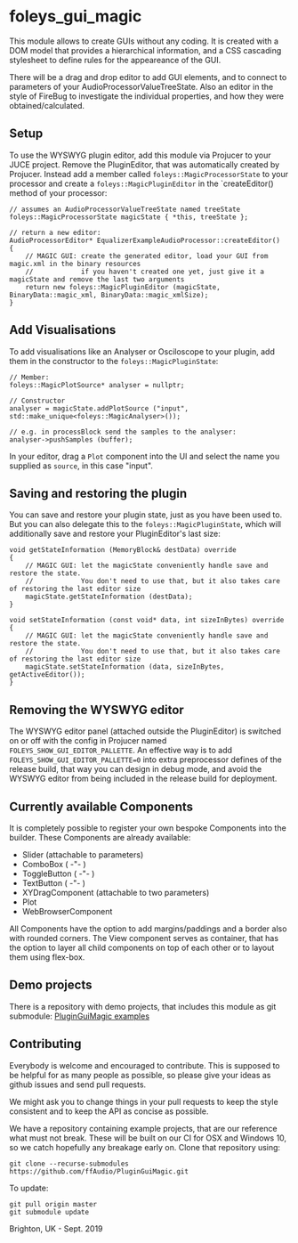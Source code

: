 foleys_gui_magic
===============

This module allows to create GUIs without any coding. It is created with a DOM model
that provides a hierarchical information, and a CSS cascading stylesheet to define
rules for the appeareance of the GUI.

There will be a drag and drop editor to add GUI elements, and to connect to
parameters of your AudioProcessorValueTreeState. Also an editor in the style of FireBug
to investigate the individual properties, and how they were obtained/calculated.


Setup
-----

To use the WYSWYG plugin editor, add this module via Projucer to your JUCE project.
Remove the PluginEditor, that was automatically created by Projucer. Instead add a member
called `foleys::MagicProcessorState` to your processor and create a `foleys::MagicPluginEditor`
in the `createEditor() method of your processor:

```
// assumes an AudioProcessorValueTreeState named treeState
foleys::MagicProcessorState magicState { *this, treeState };

// return a new editor:
AudioProcessorEditor* EqualizerExampleAudioProcessor::createEditor()
{
    // MAGIC GUI: create the generated editor, load your GUI from magic.xml in the binary resources
    //            if you haven't created one yet, just give it a magicState and remove the last two arguments
    return new foleys::MagicPluginEditor (magicState, BinaryData::magic_xml, BinaryData::magic_xmlSize);
}
```


Add Visualisations
------------------

To add visualisations like an Analyser or Osciloscope to your plugin, add them in the constructor
to the `foleys::MagicPluginState`:

```
// Member:
foleys::MagicPlotSource* analyser = nullptr;

// Constructor
analyser = magicState.addPlotSource ("input", std::make_unique<foleys::MagicAnalyser>());

// e.g. in processBlock send the samples to the analyser:
analyser->pushSamples (buffer);
```

In your editor, drag a `Plot` component into the UI and select the name you supplied as `source`, in this
case "input".


Saving and restoring the plugin
-------------------------------

You can save and restore your plugin state, just as you have been used to. But you can also delegate
this to the `foleys::MagicPluginState`, which will additionally save and restore your PluginEditor's 
last size:

```
void getStateInformation (MemoryBlock& destData) override
{
    // MAGIC GUI: let the magicState conveniently handle save and restore the state.
    //            You don't need to use that, but it also takes care of restoring the last editor size
    magicState.getStateInformation (destData);
}

void setStateInformation (const void* data, int sizeInBytes) override
{
    // MAGIC GUI: let the magicState conveniently handle save and restore the state.
    //            You don't need to use that, but it also takes care of restoring the last editor size
    magicState.setStateInformation (data, sizeInBytes, getActiveEditor());
}
```


Removing the WYSWYG editor
--------------------------

The WYSWYG editor panel (attached outside the PluginEditor) is switched on or off with the config
in Projucer named `FOLEYS_SHOW_GUI_EDITOR_PALLETTE`. An effective way is to add `FOLEYS_SHOW_GUI_EDITOR_PALLETTE=0`
into extra preprocessor defines of the release build, that way you can design in debug mode, and avoid
the WYSWYG editor from being included in the release build for deployment.


Currently available Components
------------------------------

It is completely possible to register your own bespoke Components into the builder. These Components
are already available:

- Slider (attachable to parameters)
- ComboBox ( -"- )
- ToggleButton ( -"- )
- TextButton ( -"- )
- XYDragComponent (attachable to two parameters)
- Plot
- WebBrowserComponent

All Components have the option to add margins/paddings and a border also with rounded corners.
The View component serves as container, that has the option to layer all child components on top of each other
or to layout them using flex-box.


Demo projects
-------------

There is a repository with demo projects, that includes this module as git submodule:
[PluginGuiMagic examples](https://github.com/ffAudio/PluginGuiMagic)


Contributing
------------

Everybody is welcome and encouraged to contribute. This is supposed to be helpful for as 
many people as possible, so please give your ideas as github issues and send pull requests.

We might ask you to change things in your pull requests to keep the style consistent and
to keep the API as concise as possible.

We have a repository containing example projects, that are our reference what must not break.
These will be built on our CI for OSX and Windows 10, so we catch hopefully any breakage 
early on. 
Clone that repository using:
```
git clone --recurse-submodules https://github.com/ffAudio/PluginGuiMagic.git
```
To update:
```
git pull origin master
git submodule update
```


Brighton, UK - Sept. 2019
